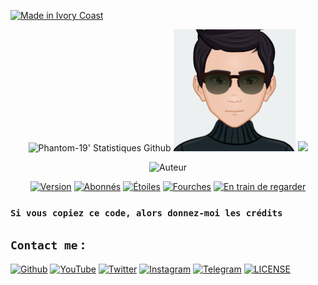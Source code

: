 <p align="left">
<a href="#"><img title="Made in Ivory Coast" src="https://img.shields.io/badge/MADE%20IN-IVORY COAST-green?colorA=%23ff0000&colorB=%23017e40"></a>
</p>
<p align="center">
<img alt="Phantom-19' Statistiques Github" src="https://github-readme-stats.vercel.app/api?username=Phantom-19&show_icons=true&include_all_commits=true&hide_border=true"/>
<img alt="profile pic" width="195px" src="https://raw.githubusercontent.com/Phantom-19/bash/master/avatar/avatar.png"/> 
<img src="https://github-readme-stats.anuraghazra1.vercel.app/api/top-langs/?username=Phantom-19&hide=ruby,perl&hide_border=true"/>
</p> 
<p align="center"
<a href="https://github.com/Phantom-19"><img title="Auteur" src="https://img.shields.io/badge/Auteur-Faxel-orange.svg?logo=github"></a>
</p>
<p align="center">
<a href="#"><img title="Version" src="https://img.shields.io/badge/Version-owner-green.svg?"></a>
<a href="https://github.com/Phantom-19/followers"><img title="Abonnés" src="https://img.shields.io/github/followers/Phantom-19?color=blue"></a>
<a href="https://github.com/Phantom-19/HTML-JS-CSS-PY-PHP-BASH/stargazers/"><img title="Étoiles" src="https://img.shields.io/github/stars/Phantom-19/HTML-JS-CSS-PY-PHP-BASH??color=red"></a>
<a href="https://github.com/Phantom-19/HTML-JS-CSS-PY-PHP-BASH/network/members"><img title="Fourches" src="https://img.shields.io/github/forks/Phantom-19/HTML-JS-CSS-PY-PHP-BASH??color=red"></a>
<a href="https://github.com/Phantom-19/HTML-JS-CSS-PY-PHP-BASH/watchers"><img title="En train de regarder" src="https://img.shields.io/github/watchers/Phantom-19/HTML-JS-CSS-PY-PHP-BASH?label=Watchers&color=blue"></a>

### `Si vous copiez ce code, alors donnez-moi les crédits` 
## `Contact me` :

[![Github](https://img.shields.io/badge/Github-%40Phantom--19-blue?logo=github)](https://github.com/Phantom-19)
[![YouTube](https://img.shields.io/badge/Youtube-%40FasterAxel-red?logo=youtube)](https://www.youtube.com/c/FASTERAXEL)
[![Twitter](https://img.shields.io/twitter/follow/Faxel2020.svg?label=Me%20suivre&logo=twitter)](https://twitter.com/Faxel2020)
[![Instagram](https://img.shields.io/badge/Instagram-%40faxelh-magenta?logo=instagram)](https://www.instagram.com/faxelh)
[![Telegram](https://img.shields.io/badge/Telegram-%40Linux_Tor-cyan?logo=telegram)](https://t.me/Linux_Tor)
[![LICENSE](https://img.shields.io/badge/license-MIT-lightgrey.svg?logo=License-MIT)](https://raw.githubusercontent.com/phantom-19/yutube/master/MIT)
